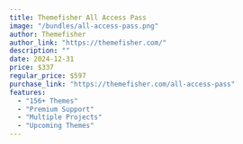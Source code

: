 ```yaml
---
title: Themefisher All Access Pass
image: "/bundles/all-access-pass.png"
author: Themefisher
author_link: "https://themefisher.com/"
description: ""
date: 2024-12-31
price: $337
regular_price: $597
purchase_link: "https://themefisher.com/all-access-pass"
features:
  - "156+ Themes"
  - "Premium Support"
  - "Multiple Projects"
  - "Upcoming Themes"
---
```

